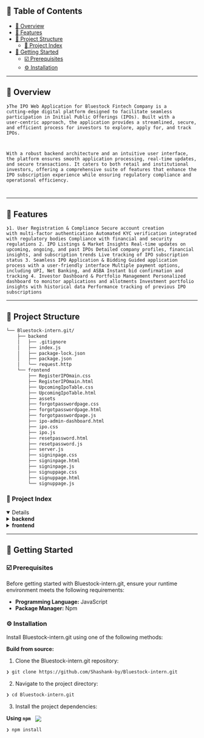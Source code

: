 
## 🔗 Table of Contents

- [📍 Overview](#-overview)
- [👾 Features](#-features)
- [📁 Project Structure](#-project-structure)
  - [📂 Project Index](#-project-index)
- [🚀 Getting Started](#-getting-started)
  - [☑️ Prerequisites](#-prerequisites)
  - [⚙️ Installation](#-installation)
    

---

## 📍 Overview

<code>❯The IPO Web Application for Bluestock Fintech Company is a cutting-edge digital platform designed to facilitate seamless participation in Initial Public Offerings (IPOs). Built with a user-centric approach, the application provides a streamlined, secure, and efficient process for investors to explore, apply for, and track IPOs.

With a robust backend architecture and an intuitive user interface, the platform ensures smooth application processing, real-time updates, and secure transactions. It caters to both retail and institutional investors, offering a comprehensive suite of features that enhance the IPO subscription experience while ensuring regulatory compliance and operational efficiency.

</code>

---

## 👾 Features

<code>❯1. User Registration & Compliance
Secure account creation with multi-factor authentication
Automated KYC verification integrated with regulatory bodies
Compliance with financial and security regulations
2. IPO Listings & Market Insights
Real-time updates on upcoming, ongoing, and past IPOs
Detailed company profiles, financial insights, and subscription trends
Live tracking of IPO subscription status
3. Seamless IPO Application & Bidding
Guided application process with a user-friendly interface
Multiple payment options, including UPI, Net Banking, and ASBA
Instant bid confirmation and tracking
4. Investor Dashboard & Portfolio Management
Personalized dashboard to monitor applications and allotments
Investment portfolio insights with historical data
Performance tracking of previous IPO subscriptions</code>

---

## 📁 Project Structure

```sh
└── Bluestock-intern.git/
    ├── backend
    │   ├── .gitignore
    │   ├── index.js
    │   ├── package-lock.json
    │   ├── package.json
    │   └── request.http
    └── frontend
        ├── RegisterIPOmain.css
        ├── RegisterIPOmain.html
        ├── UpcomingIpoTable.css
        ├── UpcomingIpoTable.html
        ├── assets
        ├── forgotpasswordpage.css
        ├── forgotpasswordpage.html
        ├── forgotpasswordpage.js
        ├── ipo-admin-dashboard.html
        ├── ipo.css
        ├── ipo.js
        ├── resetpassword.html
        ├── resetpassword.js
        ├── server.js
        ├── signinpage.css
        ├── signinpage.html
        ├── signinpage.js
        ├── signuppage.css
        ├── signuppage.html
        └── signuppage.js
```


### 📂 Project Index
<details open>
	<details> <!-- backend Submodule -->
		<summary><b>backend</b></summary>
		<blockquote>
			<table>
			<tr>
				<td><b><a href='https://github.com/Shashank-by/Bluestock-intern/blob/main/backend/package.json'>package-lock.json</a></b></td>
				<td><code>❯ package.json</code></td>
			</tr>
			<tr>
				<td><b><a href='https://github.com/Shashank-by/Bluestock-intern.git/blob/master/backend/request.http'>request.http</a></b></td>
				<td><code>❯ request.http</code></td>
			</tr>
			<tr>
				<td><b><a href='https://github.com/Shashank-by/Bluestock-intern.git/blob/master/backend/index.js'>index.js</a></b></td>
				<td><code>❯ index.js</code></td>
			</tr>
			<tr>
				<td><b><a href='https://github.com/Shashank-by/Bluestock-intern.git/blob/master/backend/package.json'>package.json</a></b></td>
				<td><code>❯ package.json</code></td>
			</tr>
			</table>
		</blockquote>
	</details>
	<details> <!-- frontend Submodule -->
		<summary><b>frontend</b></summary>
		<blockquote>
			<table>
			<tr>
				<td><b><a href='https://github.com/Shashank-by/Bluestock-intern.git/blob/master/frontend/UpcomingIpoTable.css'>UpcomingIpoTable.css</a></b></td>
				<td><code>❯ UpcomingIpoTable.css</code></td>
			</tr>
			<tr>
				<td><b><a href='https://github.com/Shashank-by/Bluestock-intern.git/blob/master/frontend/signuppage.css'>signuppage.css</a></b></td>
				<td><code>❯ sighuppage.css</code></td>
			</tr>
			<tr>
				<td><b><a href='https://github.com/Shashank-by/Bluestock-intern.git/blob/master/frontend/ipo.css'>ipo.css</a></b></td>
				<td><code>❯ ipo.css</code></td>
			</tr>
			<tr>
				<td><b><a href='https://github.com/Shashank-by/Bluestock-intern.git/blob/master/frontend/signinpage.html'>signinpage.html</a></b></td>
				<td><code>❯ sighinpage.html</code></td>
			</tr>
			<tr>
				<td><b><a href='https://github.com/Shashank-by/Bluestock-intern.git/blob/master/frontend/RegisterIPOmain.html'>RegisterIPOmain.html</a></b></td>
				<td><code>❯ RegisterIPOmain.html</code></td>
			</tr>
			<tr>
				<td><b><a href='https://github.com/Shashank-by/Bluestock-intern.git/blob/master/frontend/forgotpasswordpage.js'>forgotpasswordpage.js</a></b></td>
				<td><code>❯forgotpasswordpage.js </code></td>
			</tr>
			<tr>
				<td><b><a href='https://github.com/Shashank-by/Bluestock-intern.git/blob/master/frontend/signinpage.css'>signinpage.css</a></b></td>
				<td><code>❯signinpage.css </code></td>
			</tr>
			<tr>
				<td><b><a href='https://github.com/Shashank-by/Bluestock-intern.git/blob/master/frontend/forgotpasswordpage.html'>forgotpasswordpage.html</a></b></td>
				<td><code>❯ forgotpasswordpage</code></td>
			</tr>
			<tr>
				<td><b><a href='https://github.com/Shashank-by/Bluestock-intern.git/blob/master/frontend/ipo.js'>ipo.js</a></b></td>
				<td><code>❯ ipo.js</code></td>
			</tr>
			<tr>
				<td><b><a href='https://github.com/Shashank-by/Bluestock-intern.git/blob/master/frontend/signuppage.html'>signuppage.html</a></b></td>
				<td><code>❯ signuppage.html</code></td>
			</tr>
			<tr>
				<td><b><a href='https://github.com/Shashank-by/Bluestock-intern.git/blob/master/frontend/signuppage.js'>signuppage.js</a></b></td>
				<td><code>❯ signuppage.js</code></td>
			</tr>
			<tr>
				<td><b><a href='https://github.com/Shashank-by/Bluestock-intern.git/blob/master/frontend/resetpassword.js'>resetpassword.js</a></b></td>
				<td><code>❯resetpassword.js</code></td>
			</tr>
			<tr>
				<td><b><a href='https://github.com/Shashank-by/Bluestock-intern.git/blob/master/frontend/RegisterIPOmain.css'>RegisterIPOmain.css</a></b></td>
				<td><code>❯RegisterIPOmain.css </code></td>
			</tr>
			<tr>
				<td><b><a href='https://github.com/Shashank-by/Bluestock-intern.git/blob/master/frontend/UpcomingIpoTable.html'>UpcomingIpoTable.html</a></b></td>
				<td><code>❯UpcomingIpoTable.html </code></td>
			</tr>
			<tr>
				<td><b><a href='https://github.com/Shashank-by/Bluestock-intern.git/blob/master/frontend/resetpassword.html'>resetpassword.html</a></b></td>
				<td><code>❯resetpassword.html</code></td>
			</tr>
			<tr>
				<td><b><a href='https://github.com/Shashank-by/Bluestock-intern.git/blob/master/frontend/server.js'>server.js</a></b></td>
				<td><code>❯server.js </code></td>
			</tr>
			<tr>
				<td><b><a href='https://github.com/Shashank-by/Bluestock-intern.git/blob/master/frontend/ipo-admin-dashboard.html'>ipo-admin-dashboard.html</a></b></td>
				<td><code>❯ ipo-admin-dashboard.html</code></td>
			</tr>
			<tr>
				<td><b><a href='https://github.com/Shashank-by/Bluestock-intern.git/blob/master/frontend/signinpage.js'>signinpage.js</a></b></td>
				<td><code>❯signinpage.js </code></td>
			</tr>
			<tr>
				<td><b><a href='https://github.com/Shashank-by/Bluestock-intern.git/blob/master/frontend/forgotpasswordpage.css'>forgotpasswordpage.css</a></b></td>
				<td><code>❯ forgotpasswordpage.css</code></td>
			</tr>
			</table>
		</blockquote>
	</details>
</details>

---
## 🚀 Getting Started

### ☑️ Prerequisites

Before getting started with Bluestock-intern.git, ensure your runtime environment meets the following requirements:

- **Programming Language:** JavaScript
- **Package Manager:** Npm


### ⚙️ Installation

Install Bluestock-intern.git using one of the following methods:

**Build from source:**

1. Clone the Bluestock-intern.git repository:
```sh
❯ git clone https://github.com/Shashank-by/Bluestock-intern.git
```

2. Navigate to the project directory:
```sh
❯ cd Bluestock-intern.git
```

3. Install the project dependencies:


**Using `npm`** &nbsp; [<img align="center" src="https://img.shields.io/badge/npm-CB3837.svg?style={badge_style}&logo=npm&logoColor=white" />](https://www.npmjs.com/)

```sh
❯ npm install
```

